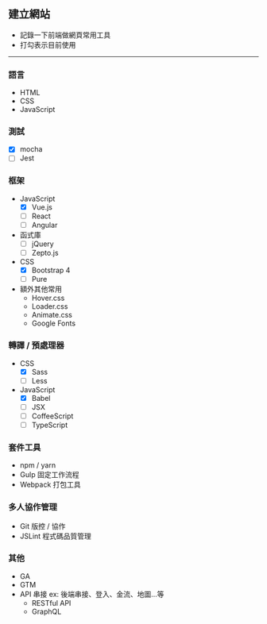 ## 建立網站
  * 記錄一下前端做網頁常用工具
  * 打勾表示目前使用
  
***
### 語言
  * HTML
  * CSS
  * JavaScript
### 測試
  - [x] mocha
  - [ ] Jest
### 框架
  * JavaScript
    - [x]  Vue.js 
    - [ ]  React 
    - [ ]  Angular 
  * 函式庫
    - [ ] jQuery
    - [ ] Zepto.js
  * CSS
    - [x] Bootstrap 4 
    - [ ] Pure 
  * 額外其他常用
    * Hover.css 
    * Loader.css 
    * Animate.css 
    * Google Fonts 
### 轉譯 / 預處理器
  * CSS
    - [x] Sass
    - [ ] Less
  * JavaScript
    - [x] Babel
    - [ ] JSX
    - [ ] CoffeeScript
    - [ ] TypeScript
### 套件工具
  * npm / yarn
  * Gulp 固定工作流程
  * Webpack 打包工具
### 多人協作管理
  * Git 版控 / 協作
  * JSLint 程式碼品質管理
### 其他
  * GA
  * GTM
  * API 串接 ex: 後端串接、登入、金流、地圖...等
    * RESTful API
    * GraphQL
